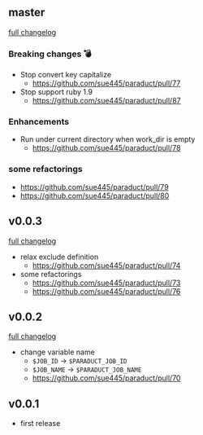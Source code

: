 ## master
[full changelog](http://github.com/sue445/paraduct/compare/v0.0.3...master)

### Breaking changes :bomb:
* Stop convert key capitalize
  * https://github.com/sue445/paraduct/pull/77
* Stop support ruby 1.9
  * https://github.com/sue445/paraduct/pull/87

### Enhancements
* Run under current directory when work_dir is empty
  * https://github.com/sue445/paraduct/pull/78

### some refactorings
* https://github.com/sue445/paraduct/pull/79
* https://github.com/sue445/paraduct/pull/80

## v0.0.3
[full changelog](http://github.com/sue445/paraduct/compare/v0.0.2...v0.0.3)

* relax exclude definition
  * https://github.com/sue445/paraduct/pull/74
* some refactorings
  * https://github.com/sue445/paraduct/pull/73
  * https://github.com/sue445/paraduct/pull/76

## v0.0.2
[full changelog](http://github.com/sue445/paraduct/compare/v0.0.1...v0.0.2)

* change variable name
  * `$JOB_ID` -> `$PARADUCT_JOB_ID`
  * `$JOB_NAME` -> `$PARADUCT_JOB_NAME`
  * https://github.com/sue445/paraduct/pull/70

## v0.0.1
* first release
